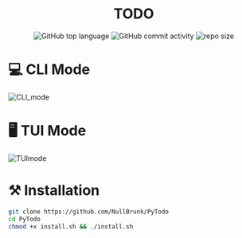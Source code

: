 <div align="center">
  
# TODO
 
![GitHub top language](https://img.shields.io/github/languages/top/NullBrunk/TODO?style=for-the-badge)
![GitHub commit activity](https://img.shields.io/github/commit-activity/m/NullBrunk/TODO?style=for-the-badge)
![repo size](https://img.shields.io/github/repo-size/NullBrunk/TODO?style=for-the-badge)

</div>

# 💻 CLI Mode
 
![CLI_mode](https://github.com/NullBrunk/TODO/assets/125673909/2aa68935-0601-46e7-8902-a3729897bbe7)

# 🖥️ TUI Mode

![TUImode](https://github.com/NullBrunk/TODO/assets/125673909/c18a6ac3-1908-4252-a3c2-ceb332511733)

# ⚒️ Installation

```bash
git clone https://github.com/NullBrunk/PyTodo
cd PyTodo
chmod +x install.sh && ./install.sh
```
